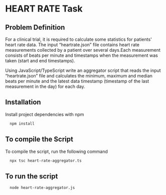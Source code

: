 
# HEART RATE Task

## Problem Definition
For a clinical trial, it is required to calculate some statistics for patients' heart rate data. 
The input “heartrate.json” file contains heart rate measurements collected by a patient over several days.Each measurement consists of beats per minute and timestamps when the measurement was taken (start and end timestamps). 

Using JavaScript/TypeScript write an aggregator script that reads the input “heartrate.json” file and calculates the minimum, maximum and median beats per minute and the latest data timestamp (timestamp of the last measurement in the day) for each day. 


## Installation

Install project dependencies with npm

```bash
  npm install 
```
    
## To compile the Script 

To compile the script, run the following command

```bash
  npx tsc heart-rate-aggregator.ts
```

## To run the script

```bash
  node heart-rate-aggregator.js   
```

